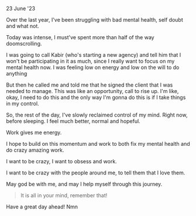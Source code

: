 23 June '23

Over the last year, I've been struggling with bad mental health, self doubt and what not. 

Today was intense, I must've spent more than half of the way doomscrolling.

I was going to call Kabir (who's starting a new agency) and tell him that I won't be participating in it as much, since I really want to focus on my mental health now. I was feeling low on energy and low on the will to do anything

But then he called me and told me that he signed the client that I was needed to manage. This was like an opportunity, call to rise up. 
I'm like, okay, I need to do this and the only way I'm gonna do this is if I take things in my control.

So, the rest of the day, I've slowly reclaimed control of my mind. 
Right now, before sleeping. I feel much better, normal and hopeful.

Work gives me energy. 

I hope to build on this momentum and work to both fix my mental health and do crazy amazing work. 

I want to be crazy, I want to obsess and work.

I want to be crazy with the people around me, to tell them that I love them. 

May god be with me, and may I help myself through this journey.

> It is all in your mind, remember that!



Have a great day ahead!
Nmn
